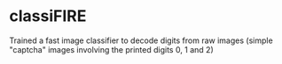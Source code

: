 # classiFIRE
Trained a fast image classifier to decode digits from raw images (simple "captcha" images involving the printed digits 0, 1 and 2)
